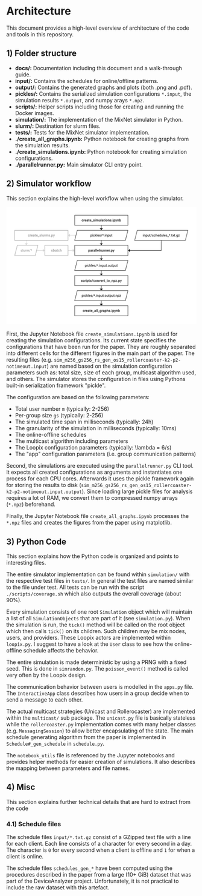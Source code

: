 # Architecture

This document provides a high-level overview of architecture of the code and tools in this repository.

## 1) Folder structure

- **docs/:** Documentation including this document and a walk-through guide.
- **input/:** Contains the schedules for online/offline patterns.
- **output/:** Contains the generated graphs and plots (both .png and .pdf).
- **pickles/:** Contains the serialized simulation configurations `*.input`, the simulation results `*.output`, and numpy arays `*.npz`.
- **scripts/:** Helper scripts including those for creating and running the Docker images.
- **simulation/:** The implementation of the MixNet simulator in Python.
- **slurm/:** Destination for slurm files.
- **tests/:** Tests for the MixNet simulator implementation.
- **./create_all_graphs.ipynb:** Python notebook for creating graphs from the simulation results.
- **./create_simulations.ipynb:** Python notebook for creating simulation configurations.
- **./parallelrunner.py:** Main simulator CLI entry point.


## 2) Simulator workflow

This section explains the high-level workflow when using the simulator.

![Graph representation of the workflow](workflow.png)

First, the Jupyter Notebook file `create_simulations.ipynb` is used for creating the simulation configurations.
Its current state specifies the configurations that have been run for the paper.
They are roughly separated into different cells for the different figures in the main part of the paper.
The resulting files (e.g. `sim_m256_gs256_rs_gen_os15_rollercoaster-k2-p2-notimeout.input`) are named based on the simulation configuration parameters such as: total size, size of each group, multicast algorithm used, and others.
The simulator stores the configuration in files using Pythons built-in serialization framework "pickle".

The configuration are based on the following parameters:
 - Total user number `m` (typically: 2-256)
 - Per-group size `gs` (typically: 2-256)
 - The simulated time span in milliseconds (typically: 24h)
 - The granularity of the simulation in milliseconds (typically: 10ms)
 - The online-offline schedules
 - The multicast algorithm including parameters
 - The Loopix configuration parameters (typically: \lambda = 6/s)
 - The "app" configuration parameters (i.e. group communication patterns)

Second, the simulations are executed using the `parallelrunner.py` CLI tool.
It expects all created configurations as arguments and instantiates one process for each CPU cores.
Afterwards it uses the pickle framework again for storing the results to disk (`sim_m256_gs256_rs_gen_os15_rollercoaster-k2-p2-notimeout.input.output`).
Since loading large pickle files for analysis requires a lot of RAM, we convert them to compressed numpy arrays (`*.npz`) beforehand.

Finally, the Jupyter Notebook file `create_all_graphs.ipynb` processes the `*.npz` files and creates the figures from the paper using matplotlib.


## 3) Python Code

This section explains how the Python code is organized and points to interesting files.

The entire simulator implementation can be found within `simulation/` with the respective test files in `tests/`.
In general the test files are named similar to the file under test.
All tests can be run with the script `./scripts/coverage.sh` which also outputs the overall coverage (about 90%).

Every simulation consists of one root `Simulation` object which will maintain a list of all `SimulationObjects` that are part of it (see `simulation.py`).
When the simulation is run, the `tick()` method will be called on the root object which then calls `tick()` on its children.
Such children may be mix nodes, users, and providers.
These Loopix actors are implemented within `loopix.py`.
I suggest to have a look at the `User` class to see how the online-offline schedule affects the behavior.

The entire simulation is made deterministic by using a PRNG with a fixed seed.
This is done in `simrandom.py`.
The `poisson_event()` method is called very often by the Loopix design.

The communication behavior between users is modelled in the `apps.py` file.
The `InteractiveApp` class describes how users in a group decide when to send a message to each other.

The actual multicast strategies (Unicast and Rollerocaster) are implemented within the `multicast/` sub package.
The `unicast.py` file is basically stateless while the `rollercoaster.py` implementation comes with many helper classes (e.g. `MessagingSession`) to allow better encapsulating of the state.
The main schedule generating algorithm from the paper is implemented in `Schedule#_gen_schedule` in `schedule.py`.

The `notebook_utils` file is referenced by the Jupyter notebooks and provides helper methods for easier creation of simulations.
It also describes the mapping between parameters and file names.


## 4) Misc

This section explains further technical details that are hard to extract from the code


### 4.1) Schedule files

The schedule files `input/*.txt.gz` consist of a GZipped text file with a line for each client.
Each line consists of a character for every second in a day.
The character is `0` for every second when a client is offline and `1` for when a client is online.

The schedule files `schedules_gen_*` have been computed using the procedures described in the paper from a large (10+ GiB) dataset that was part of the DeviceAnalyzer project.
Unfortunately, it is not practical to include the raw dataset with this artefact.
